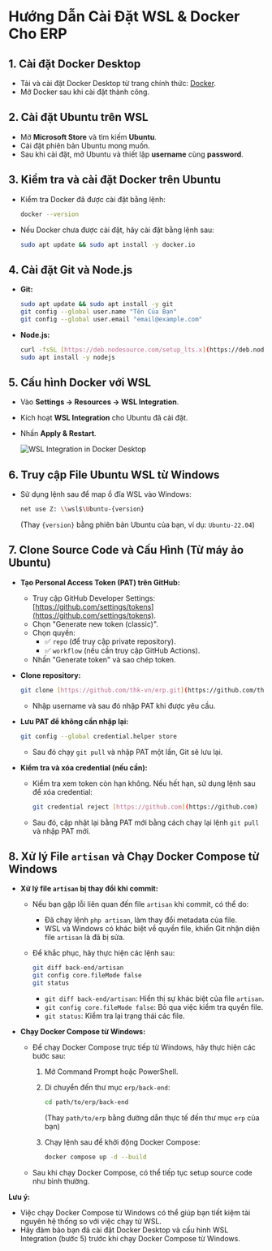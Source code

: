 # Hướng Dẫn Cài Đặt WSL & Docker Cho ERP

## 1. Cài đặt Docker Desktop

-   Tải và cài đặt Docker Desktop từ trang chính thức: [Docker](https://www.docker.com/).
-   Mở Docker sau khi cài đặt thành công.

## 2. Cài đặt Ubuntu trên WSL

-   Mở **Microsoft Store** và tìm kiếm **Ubuntu**.
-   Cài đặt phiên bản Ubuntu mong muốn.
-   Sau khi cài đặt, mở Ubuntu và thiết lập **username** cùng **password**.

## 3. Kiểm tra và cài đặt Docker trên Ubuntu

-   Kiểm tra Docker đã được cài đặt bằng lệnh:

    ```sh
    docker --version
    ```

-   Nếu Docker chưa được cài đặt, hãy cài đặt bằng lệnh sau:

    ```sh
    sudo apt update && sudo apt install -y docker.io
    ```

## 4. Cài đặt Git và Node.js

-   **Git:**

    ```sh
    sudo apt update && sudo apt install -y git
    git config --global user.name "Tên Của Bạn"
    git config --global user.email "email@example.com"
    ```

-   **Node.js:**

    ```sh
    curl -fsSL [https://deb.nodesource.com/setup_lts.x](https://deb.nodesource.com/setup_lts.x) | sudo -E bash -
    sudo apt install -y nodejs
    ```

## 5. Cấu hình Docker với WSL

-   Vào **Settings → Resources → WSL Integration**.
-   Kích hoạt **WSL Integration** cho Ubuntu đã cài đặt.
-   Nhấn **Apply & Restart**.

    ![WSL Integration in Docker Desktop](https://github.com/user-attachments/assets/d6869b8a-fb85-4db0-9870-0f8eeb068895)

## 6. Truy cập File Ubuntu WSL từ Windows

-   Sử dụng lệnh sau để map ổ đĩa WSL vào Windows:

    ```sh
    net use Z: \\wsl$\Ubuntu-{version}
    ```

    (Thay `{version}` bằng phiên bản Ubuntu của bạn, ví dụ: `Ubuntu-22.04`)

## 7. Clone Source Code và Cấu Hình (Từ máy ảo Ubuntu)

-   **Tạo Personal Access Token (PAT) trên GitHub:**
    -   Truy cập GitHub Developer Settings: [https://github.com/settings/tokens](https://github.com/settings/tokens).
    -   Chọn "Generate new token (classic)".
    -   Chọn quyền:
        -   ✅ `repo` (để truy cập private repository).
        -   ✅ `workflow` (nếu cần truy cập GitHub Actions).
    -   Nhấn "Generate token" và sao chép token.

-   **Clone repository:**

    ```sh
    git clone [https://github.com/thk-vn/erp.git](https://github.com/thk-vn/erp.git)
    ```

    -   Nhập username và sau đó nhập PAT khi được yêu cầu.

-   **Lưu PAT để không cần nhập lại:**

    ```sh
    git config --global credential.helper store
    ```

    -   Sau đó chạy `git pull` và nhập PAT một lần, Git sẽ lưu lại.

-   **Kiểm tra và xóa credential (nếu cần):**

    -   Kiểm tra xem token còn hạn không. Nếu hết hạn, sử dụng lệnh sau để xóa credential:

        ```sh
        git credential reject [https://github.com](https://github.com)
        ```

    -   Sau đó, cập nhật lại bằng PAT mới bằng cách chạy lại lệnh `git pull` và nhập PAT mới.

## 8. Xử lý File `artisan` và Chạy Docker Compose từ Windows

-   **Xử lý file `artisan` bị thay đổi khi commit:**

    -   Nếu bạn gặp lỗi liên quan đến file `artisan` khi commit, có thể do:
        -   Đã chạy lệnh `php artisan`, làm thay đổi metadata của file.
        -   WSL và Windows có khác biệt về quyền file, khiến Git nhận diện file `artisan` là đã bị sửa.
    -   Để khắc phục, hãy thực hiện các lệnh sau:

        ```sh
        git diff back-end/artisan
        git config core.fileMode false
        git status
        ```

        -   `git diff back-end/artisan`: Hiển thị sự khác biệt của file `artisan`.
        -   `git config core.fileMode false`: Bỏ qua việc kiểm tra quyền file.
        -   `git status`: Kiểm tra lại trạng thái các file.

-   **Chạy Docker Compose từ Windows:**

    -   Để chạy Docker Compose trực tiếp từ Windows, hãy thực hiện các bước sau:
        1.  Mở Command Prompt hoặc PowerShell.
        2.  Di chuyển đến thư mục `erp/back-end`:

            ```sh
            cd path/to/erp/back-end
            ```

            (Thay `path/to/erp` bằng đường dẫn thực tế đến thư mục `erp` của bạn)
        3.  Chạy lệnh sau để khởi động Docker Compose:

            ```sh
            docker compose up -d --build
            ```

    -   Sau khi chạy Docker Compose, có thể tiếp tục setup source code như bình thường.

**Lưu ý:**

* Việc chạy Docker Compose từ Windows có thể giúp bạn tiết kiệm tài nguyên hệ thống so với việc chạy từ WSL.
* Hãy đảm bảo bạn đã cài đặt Docker Desktop và cấu hình WSL Integration (bước 5) trước khi chạy Docker Compose từ Windows.
